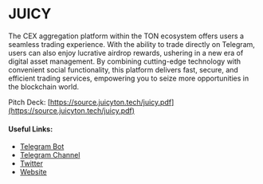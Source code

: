 # JUICY

The CEX aggregation platform within the TON ecosystem offers users a seamless trading experience. With the ability to trade directly on Telegram, users can also enjoy lucrative airdrop rewards, ushering in a new era of digital asset management. By combining cutting-edge technology with convenient social functionality, this platform delivers fast, secure, and efficient trading services, empowering you to seize more opportunities in the blockchain world.

Pitch Deck: [https://source.juicyton.tech/juicy.pdf](https://source.juicyton.tech/juicy.pdf)

#### Useful Links:

* [Telegram Bot](https://t.me/JUICY_Trading_bot)
* [Telegram Channel](https://t.me/Juicy_ton)
* [Twitter](https://x.com/Juicy_ton)
* [Website](https://juicyton.tech)
